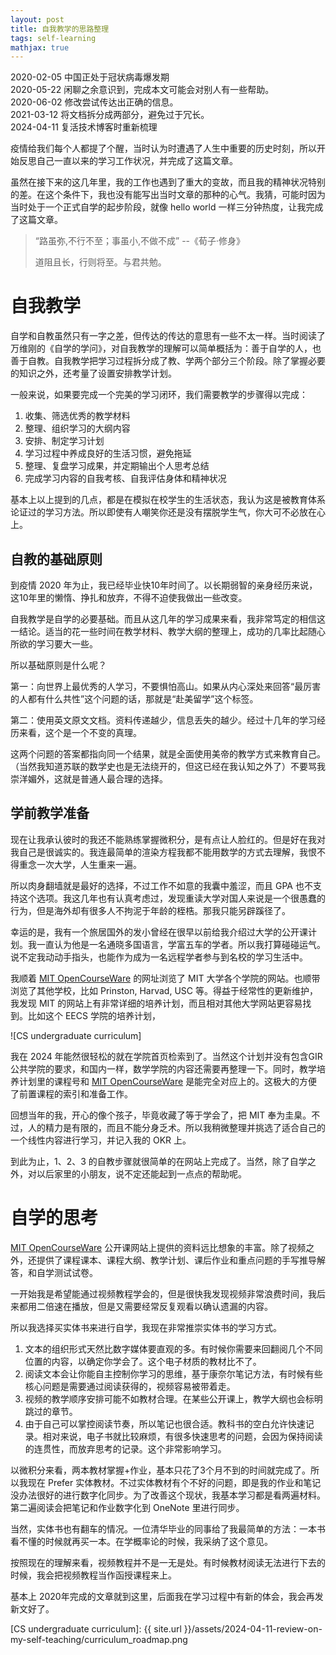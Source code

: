 ```yaml
---
layout: post
title: 自我教学的思路整理
tags: self-learning
mathjax: true
---
```


2020-02-05 中国正处于冠状病毒爆发期<br/>
2020-05-22 闲聊之余意识到，完成本文可能会对别人有一些帮助。<br/>
2020-06-02 修改尝试传达出正确的信息。<br/>
2021-03-12 将文档拆分成两部分，避免过于冗长。<br/>
2024-04-11 复活技术博客时重新梳理<br/>

疫情给我们每个人都提了个醒，当时认为时遭遇了人生中重要的历史时刻，所以开始反思自己一直以来的学习工作状况，并完成了这篇文章。

虽然在接下来的这几年里，我的工作也遇到了重大的变故，而且我的精神状况特别的差。在这个条件下，我也没有能写出当时文章的那种的心气。我猜，可能时因为当时处于一个正式自学的起步阶段，就像 hello world 一样三分钟热度，让我完成了这篇文章。

> “路虽弥,不行不至；事虽小,不做不成”  --《荀子·修身》
>
> 道阻且长，行则将至。与君共勉。


# 自我教学

自学和自教虽然只有一字之差，但传达的传达的意思有一些不太一样。当时阅读了万维刚的《自学的学问》，对自我教学的理解可以简单概括为：善于自学的人，也善于自教。自我教学把学习过程拆分成了教、学两个部分三个阶段。除了掌握必要的知识之外，还考量了设置安排教学计划。

一般来说，如果要完成一个完美的学习闭环，我们需要教学的步骤得以完成：

1. 收集、筛选优秀的教学材料
2. 整理、组织学习的大纲内容
3. 安排、制定学习计划
4. 学习过程中养成良好的生活习惯，避免拖延
5. 整理、复盘学习成果，并定期输出个人思考总结
6. 完成学习内容的自我考核、自我评估身体和精神状况

基本上以上提到的几点，都是在模拟在校学生的生活状态，我认为这是被教育体系论证过的学习方法。所以即使有人嘲笑你还是没有摆脱学生气，你大可不必放在心上。

## 自教的基础原则

到疫情 2020 年为止，我已经毕业快10年时间了。以长期弱智的亲身经历来说，这10年里的懒惰、挣扎和放弃，不得不迫使我做出一些改变。

自我教学是自学的必要基础。而且从这几年的学习成果来看，我非常笃定的相信这一结论。适当的花一些时间在教学材料、教学大纲的整理上，成功的几率比起随心所欲的学习要大一些。

所以基础原则是什么呢？

第一：向世界上最优秀的人学习，不要惧怕高山。如果从内心深处来回答“最厉害的人都有什么共性”这个问题的话，那就是“赴美留学”这个标签。

第二：使用英文原文文档。资料传递越少，信息丢失的越少。经过十几年的学习经历来看，这个是一个不变的真理。

这两个问题的答案都指向同一个结果，就是全面使用美帝的教学方式来教育自己。（当然我知道苏联的数学史也是无法绕开的，但这已经在我认知之外了）不要骂我崇洋媚外，这就是普通人最合理的选择。

## 学前教学准备

现在让我承认彼时的我还不能熟练掌握微积分，是有点让人脸红的。但是好在我对我自己是很诚实的。我连最简单的渲染方程我都不能用数学的方式去理解，我恨不得重念一次大学，人生重来一遍。

所以肉身翻墙就是最好的选择，不过工作不如意的我囊中羞涩，而且 GPA 也不支持这个选项。我这几年也有认真考虑过，发现重读大学对国人来说是一个很愚蠢的行为，但是海外却有很多人不拘泥于年龄的桎梏。那我只能另辟蹊径了。

幸运的是，我有一个旅居国外的发小曾经在很早以前给我介绍过大学的公开课计划。我一直认为他是一名通晓多国语言，学富五车的学者。所以我打算碰碰运气。说不定我动动手指头，也能作为成为一名远程学者参与到名校的学习生活中。

我顺着 [MIT OpenCourseWare] 的网址浏览了 MIT 大学各个学院的网站。也顺带浏览了其他学校，比如 Prinston, Harvad, USC 等。得益于经常性的更新维护，我发现 MIT 的网站上有非常详细的培养计划，而且相对其他大学网站更容易找到。比如这个 EECS 学院的培养计划，

![CS undergraduate curriculum]

我在 2024 年能然很轻松的就在学院首页检索到了。当然这个计划并没有包含GIR公共学院的要求，和国内一样，数学学院的内容还需要再整理一下。同时，教学培养计划里的课程号和 [MIT OpenCourseWare] 是能完全对应上的。这极大的方便了前置课程的索引和准备工作。

回想当年的我，开心的像个孩子，毕竟收藏了等于学会了，把 MIT 奉为圭臬。不过，人的精力是有限的，而且不能分身乏术。所以我稍微整理并挑选了适合自己的一个线性内容进行学习，并记入我的 OKR 上。

到此为止，1、2、3 的自教步骤就很简单的在网站上完成了。当然，除了自学之外，对以后家里的小朋友，说不定还能起到一点点的帮助呢。

# 自学的思考

[MIT OpenCourseWare] 公开课网站上提供的资料远比想象的丰富。除了视频之外，还提供了课程课本、课程大纲、教学计划、课后作业和重点问题的手写推导解答，和自学测试试卷。

一开始我是希望能通过视频教程学会的，但是很快我发现视频非常浪费时间，我后来都用二倍速在播放，但是又需要经常反复观看以确认遗漏的内容。

所以我选择买实体书来进行自学，我现在非常推崇实体书的学习方式。

1. 文本的组织形式天然比数字媒体要直观的多。有时候你需要来回翻阅几个不同位置的内容，以确定你学会了。这个电子材质的教材比不了。
2. 阅读文本会让你能自主控制你学习的思维，基于康奈尔笔记方法，有时候有些核心问题是需要通过阅读获得的，视频容易被带着走。
3. 视频的教学顺序安排可能不如教材合理。在某些公开课上，教学大纲也会标明跳过的章节。
4. 由于自己可以掌控阅读节奏，所以笔记也很合适。教科书的空白允许快速记录。相对来说，电子书就比较麻烦，有很多快速思考的问题，会因为保持阅读的连贯性，而放弃思考的记录。这个非常影响学习。

以微积分来看，两本教材掌握+作业，基本只花了3个月不到的时间就完成了。所以我现在 Prefer 实体教材。不过实体教材有个不好的问题，即是我的作业和笔记没办法很好的进行数字化同步。为了改善这个现状，我基本学习都是看两遍材料。第二遍阅读会把笔记和作业数字化到 OneNote 里进行同步。

当然，实体书也有翻车的情况。一位清华毕业的同事给了我最简单的方法：一本书看不懂的时候就再买一本。在学概率论的时候，我采纳了这个意见。

按照现在的理解来看，视频教程并不是一无是处。有时候教材阅读无法进行下去的时候，我会把视频教程当作函授课程来上。

基本上 2020年完成的文章就到这里，后面我在学习过程中有新的体会，我会再发新文好了。


[MIT OpenCourseWare]: https://ocw.mit.edu/
[CS undergraduate curriculum]: {{ site.url }}/assets/2024-04-11-review-on-my-self-teaching/curriculum_roadmap.png